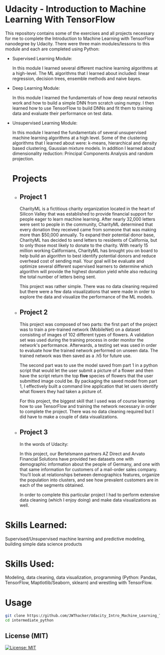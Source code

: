 # Udacity - Introduction to Machine Learning With TensorFlow

This repository contains some of the exercises and all projects necessary for me to complete the Introduction to Machine Learning with TensorFlow nanodegree by Udacity. There were three main modules/lessons to this module and each are completed using Python:

   * Supervised Learning Module:

      In this module I learned several different machine learning algorithms at a high-level. The ML algorithms that I learned about included: linear regression, decision trees, ensemble methods and naive bayes.

   * Deep Learning Module:

      In this module I learned the fundamentals of how deep neural networks work and how to build a simple DNN from scratch using numpy. I then learned how to use TensorFlow to build DNNs and fit them to training data and evaluate their performance on test data.

   * Unsupervised Learning Module:

      In this module I learned the fundamentals of several unsupervised machine learning algorithms at a high level. Some of the clustering algorithms that  I learned about were: k-means, hierarchical and density based clustering, Gaussian mixture models. In addition I learned about dimensionality reduction: Principal Components Analysis and random projection.

      # Projects

        * ## Project 1

            CharityML is a fictitious charity organization located in the heart of Silicon Valley that was established to provide financial support for people eager to learn machine learning. After nearly 32,000 letters were sent to people in the community, CharityML determined that every donation they received came from someone that was making more than $50,000 annually. To expand their potential donor base, CharityML has decided to send letters to residents of California, but to only those most likely to donate to the charity. With nearly 15 million working Californians, CharityML has brought you on board to help build an algorithm to best identify potential donors and reduce overhead cost of sending mail. Your goal will be evaluate and optimize several different supervised learners to determine which algorithm will provide the highest donation yield while also reducing the total number of letters being sent.

            This project was rather simple. There was no data cleaning required but there were a few data visualizations that were made in order to explore the data and visualize the performance of the ML models.

        * ## Project 2
           This project was composed of two parts: the first part of the project was to train a pre-trained network (MobileNet) on a dataset consisting of images of 102 different types of flowers. A validation set was used during the training process in order monitor the network's performance. Afterwards, a testing set was used in order to evaluate how the trained network performed on unseen data. The trained network was then saved as a .h5 for future use.

           The second part was to use the model saved from part 1 in a python script that would let the user submit a picture of a flower and then have the script return the top **five**  species of flowers that the user submitted image could be. By packaging the saved model from part 1, I effectively built a command line application that let users identify what flowers they had taken a picture of.

           For this project, the biggest skill that I used was of course learning how to use TensorFlow and training the network necessary in order to complete the project. There was no data cleaning required but I did have to make a couple of data visualizations.

      * ## Project 3

          In the words of Udacity:

          In this project, our Bertelsmann partners AZ Direct and Arvato Financial Solutions have provided two datasets one with demographic information about the people of Germany, and one with that same information for customers of a mail-order sales company. You’ll look at relationships between demographics features, organize the population into clusters, and see how prevalent customers are in each of the segments obtained.

          In order to complete this particular project I had to perform extensive data cleaning (which I enjoy doing) and make data visualizations as well.

# Skills Learned:
   Supervised/Unsupervised machine learning and predictive modeling, building simple data science products
# Skills Used:
   Modeling, data cleaning, data visualization, programming (Python: Pandas, TensorFlow, Maptlotlib/Seaborn, sklearn) and wrestling with TensorFlow.

# Usage
```bash
git clone https://github.com/JWThacker/Udacity_Intro_Machine_Learning_Tensorflow_Nanodegree.git
cd intermediate_python
```
## License (MIT)
[![License: MIT](https://img.shields.io/badge/License-MIT-yellow.svg)](https://opensource.org/licenses/MIT)

